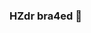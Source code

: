 ### HZdr bra4ed 👋

<!--
**VelislavIlievv/VelislavIlievv** is a ✨ _special_ ✨ repository because its `README.md` (this file) appears on your GitHub profile.
System.out.println("Maraba Vasko")
Here are some ideas to get you started:

- 🔭 I’m currently working on ...
- 🌱 I’m currently learning ...
- 👯 I’m looking to collaborate on ...
- 🤔 I’m looking for help with ...
- 💬 Ask me about ...
- 📫 How to reach me: ...
- 😄 Pronouns: ...
- ⚡ Fun fact: ...
-->
